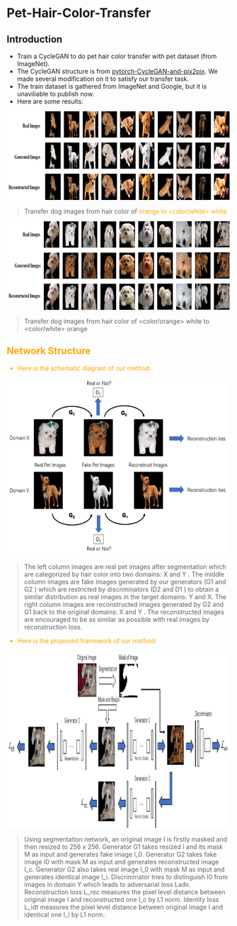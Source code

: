 # Pet-Hair-Color-Transfer
## Introduction
* Train a CycleGAN to do pet hair color transfer with pet dataset (from ImageNet).
* The CycleGAN structure is from [pytorch-CycleGAN-and-pix2pix](https://github.com/junyanz/pytorch-CycleGAN-and-pix2pix). We made several modification on it to satisfy our transfer task.
* The train dataset is gathered from ImageNet and Google, but it is unaviliable to publish now. 
* Here are some results:
<center>
	<img src="https://github.com/Alexis97/Pet-Hair-Color-Transfer/blob/master/demos/orange2white1.png" height = 200>	
</center>

> Transfer dog images from hair color of <font color="orange"> orange to <color/white> white
	
<center>
	<img src="https://github.com/Alexis97/Pet-Hair-Color-Transfer/blob/master/demos/white2orange1.png" height = 200>
</center>

> Transfer dog images from hair color of <color/orange> white to <color/white> orange
	
## Network Structure
* Here is the schematic diagram of our method:
<center>
	<img src="https://github.com/Alexis97/Pet-Hair-Color-Transfer/blob/master/demos/schematicDiagram.png" height = 400>
</center>

> The left column images are real pet images after segmentation which are categorized by hair color into two domains: X and Y . The middle column images are fake images generated by our generators (G1 and G2 ) which are restricted by discriminators (D2 and D1 ) to obtain a similar distribution as real images in the target domains: Y and X. The right column images are reconstructed images generated by G2 and G1 back to the original domains: X and Y . The reconstructed images are encouraged to be as similar as possible with real images by reconstruction loss.
* Here is the proposed framework of our method:
<center>
	<img src="https://github.com/Alexis97/Pet-Hair-Color-Transfer/blob/master/demos/proposedFramework-2.png" height = 400>
</center>

> Using segmentation network, an original image I is firstly masked and then resized to 256 x 256. Generator G1 takes resized I and its mask M as input and generates fake image I_0. Generator G2 takes fake image I0 with mask M as input and generates reconstructed image I_c. Generator G2 also takes real image I_0 with mask M as input and generates identical image I_i. Discriminator tries to distinguish I0 from images in domain Y which leads to adversarial loss Ladv. Reconstruction loss L_rec measures the pixel level distance between original image I and reconstructed one I_c by L1 norm. Identity loss L_idt measures the pixel level distance between original image I and identical one I_i by L1 norm. 
